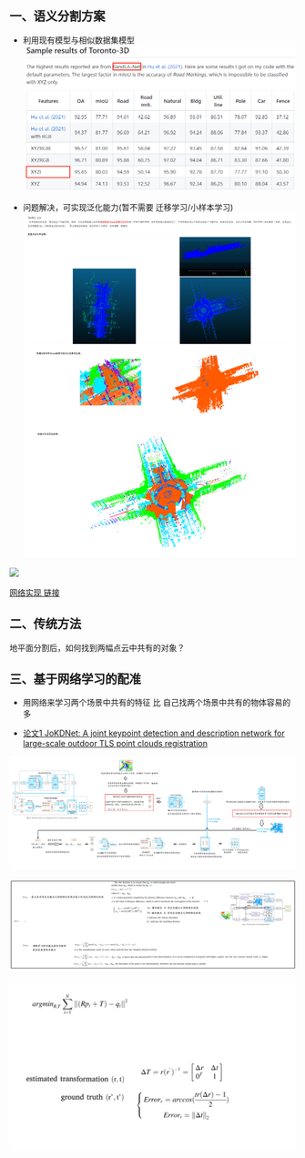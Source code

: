 ## 一、语义分割方案

- 利用现有模型与相似数据集模型 
![](https://github.com/Darren-pty/Research/blob/main/Learning%20of%20way/Semester/picture/86.png) 

- 问题解决，可实现泛化能力(暂不需要 迁移学习/小样本学习)
![](https://github.com/Darren-pty/Research/blob/main/Learning%20of%20way/Semester/picture/88.png) 


![](https://github.com/Darren-pty/Research/blob/main/Learning%20of%20way/Semester/picture/87.png) 


[网络实现 链接](https://3s.whu.edu.cn/info/1044/2029.htm)

## 二、传统方法

地平面分割后，如何找到两幅点云中共有的对象？



## 三、基于网络学习的配准

- 用网络来学习两个场景中共有的特征 比 自己找两个场景中共有的物体容易的多

- [论文1 JoKDNet: A joint keypoint detection and description network for large-scale
outdoor TLS point clouds registration](https://blog.csdn.net/peng_258/article/details/132538446?csdn_share_tail=%7B%22type%22%3A%22blog%22%2C%22rType%22%3A%22article%22%2C%22rId%22%3A%22132538446%22%2C%22source%22%3A%22peng_258%22%7D)

![](https://github.com/Darren-pty/Research/blob/main/Learning%20of%20way/Semester/picture/89.png) 

![](https://github.com/Darren-pty/Research/blob/main/Learning%20of%20way/Semester/picture/90.png) 

![](https://github.com/Darren-pty/Research/blob/main/Learning%20of%20way/Semester/picture/91.png) 




